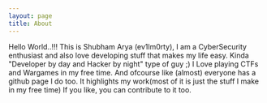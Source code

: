 ```yaml
---
layout: page
title: About
---
```

Hello World..!!! This is Shubham Arya (ev1lm0rty), I am a CyberSecurity enthusiast and also love developing stuff that makes my life easy.
Kinda "Developer by day and Hacker by night" type of guy ;)
I Love playing CTFs and Wargames in my free time.
And ofcourse like (almost) everyone has a github page I do too.
It highlights my work(most of it is just the stuff I make in my free time) 
If you like, you can contribute to it too.